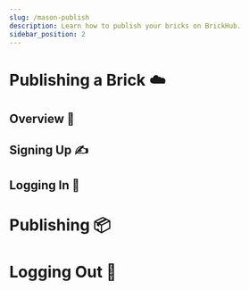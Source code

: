```yaml
---
slug: /mason-publish
description: Learn how to publish your bricks on BrickHub.
sidebar_position: 2
---
```


# Publishing a Brick ☁️

## Overview 🚀

## Signing Up ✍️

## Logging In 🔐

# Publishing 📦

# Logging Out 🚪
